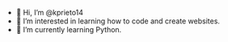 - 👋 Hi, I’m @kprieto14
- 👀 I’m interested in learning how to code and create websites.
- 🌱 I’m currently learning Python.

<!---
kprieto14/kprieto14 is a ✨ special ✨ repository because its `README.md` (this file) appears on your GitHub profile.
You can click the Preview link to take a look at your changes.
--->
